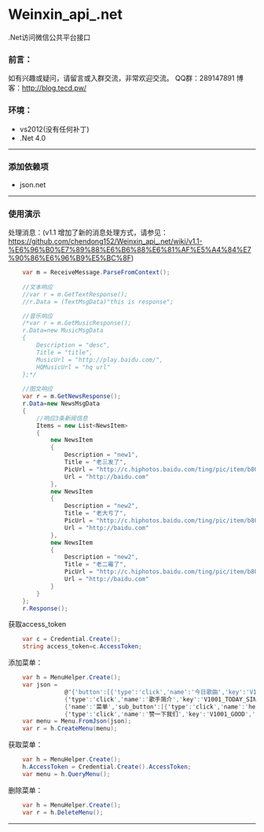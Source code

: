Weinxin_api_.net
================

.Net访问微信公共平台接口

### 前言：
如有兴趣或疑问，请留言或入群交流，非常欢迎交流。 QQ群：289147891
博客：http://blog.tecd.pw/
### 环境：
* vs2012(没有任何补丁)
* .Net 4.0

***

### 添加依赖项
* json.net

***

### 使用演示
处理消息：(v1.1 增加了新的消息处理方式，请参见：https://github.com/chendong152/Weinxin_api_.net/wiki/v1.1-%E6%96%B0%E7%89%88%E6%B6%88%E6%81%AF%E5%A4%84%E7%90%86%E6%96%B9%E5%BC%8F)
```C#
    var m = ReceiveMessage.ParseFromContext();
    
    //文本响应
    //var r = m.GetTextResponse();
    //r.Data = (TextMsgData)"this is response";

    //音乐响应
    /*var r = m.GetMusicResponse();
    r.Data=new MusicMsgData
    {
        Description = "desc",
        Title = "title",
        MusicUrl = "http://play.baidu.com/",
        HQMusicUrl = "hq url"
    };*/
    
    //图文响应
    var r = m.GetNewsResponse();
    r.Data=new NewsMsgData
    {
        //响应3条新闻信息
        Items = new List<NewsItem>
        {
            new NewsItem
            {
                Description = "new1",
                Title = "老三发了",
                PicUrl = "http://c.hiphotos.baidu.com/ting/pic/item/b8014a90f603738d538032bfb21bb051f919ec61.jpg",
                Url = "http://baidu.com"
            },
            new NewsItem
            {
                Description = "new2",
                Title = "老大亏了",
                PicUrl = "http://c.hiphotos.baidu.com/ting/pic/item/b8014a90f603738d538032bfb21bb051f919ec61.jpg",
                Url = "http://baidu.com"
            },
            new NewsItem
            {
                Description = "new2",
                Title = "老二霉了",
                PicUrl = "http://c.hiphotos.baidu.com/ting/pic/item/b8014a90f603738d538032bfb21bb051f919ec61.jpg",
                Url = "http://baidu.com"
            }
        }
    };
    r.Response();    
``` 

获取access_token
```C#
    var c = Credential.Create();
    string access_token=c.AccessToken;
```
添加菜单：
```C#
    var h = MenuHelper.Create();
    var json =
                @"{'button':[{'type':'click','name':'今日歌曲','key':'V1001_TODAY_MUSIC','sub_button':[]},
                {'type':'click','name':'歌手简介','key':'V1001_TODAY_SINGER','sub_button':[]},
                {'name':'菜单','sub_button':[{'type':'click','name':'hello word','key':'V1001_HELLO_WORLD','sub_button':[]},
                {'type':'click','name':'赞一下我们','key':'V1001_GOOD','sub_button':[]}]}]}"; 
    var menu = Menu.FromJson(json);
    var r = h.CreateMenu(menu);
```
获取菜单：
```C#
    var h = MenuHelper.Create();
    h.AccessToken = Credential.Create().AccessToken;
    var menu = h.QueryMenu();
```
删除菜单：
```C#
    var h = MenuHelper.Create();
    var r = h.DeleteMenu();
```
***
